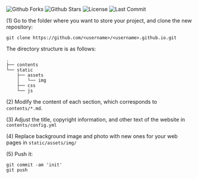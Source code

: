 
![Github Forks](https://img.shields.io/github/forks/DOCTasaf/DOCTasaf.github.io?style=flat)
![Github Stars](https://img.shields.io/github/stars/DOCTasaf/DOCTasaf.github.io?style=flat)
![License](https://img.shields.io/github/license/DOCTasaf/DOCTasaf.github.io)
![Last Commit](https://img.shields.io/github/last-commit/DOCTasaf/DOCTasaf.github.io)


(1) Go to the folder where you want to store your project, and clone the new repository:
```
git clone https://github.com/<username>/<username>.github.io.git
```
The directory structure is as follows:

```.
.
├── contents
└── static
    ├── assets
    │   └── img
    ├── css
    └── js
```

(2) Modify the content of each section, which corresponds to `contents/*.md`.

(3) Adjust the title, copyright information, and other text of the website in `contents/config.yml`

(4) Replace background image and photo with new ones for your web pages in `static/assets/img/`

(5) Push it: 
```
git commit -am 'init'
git push
```

